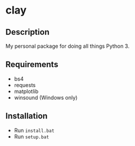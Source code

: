 # clay

## Description

My personal package for doing all things Python 3.

## Requirements

- bs4
- requests
- matplotlib
- winsound (Windows only)

## Installation

- Run `install.bat`
- Run `setup.bat`
